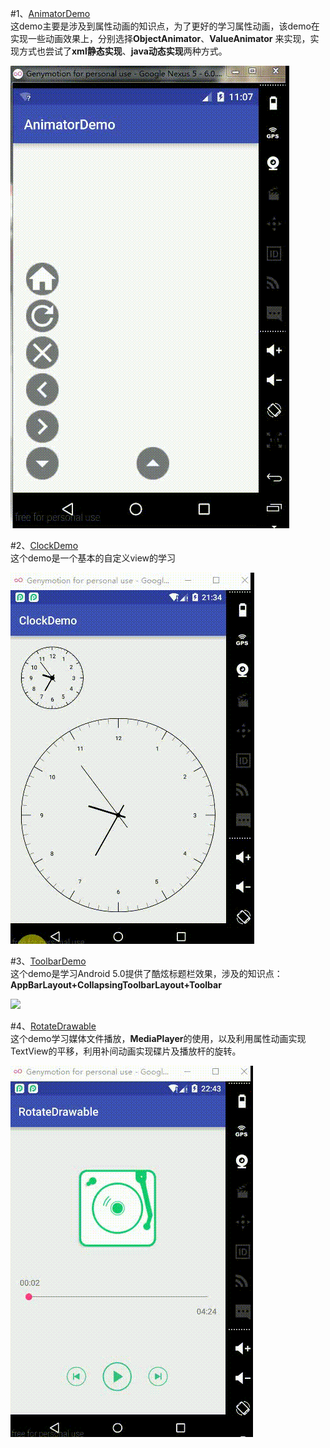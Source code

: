 #1、[AnimatorDemo](https://github.com/woshidasusu/DasusuDemo/tree/master/AnimatorDemo)  
这demo主要是涉及到属性动画的知识点，为了更好的学习属性动画，该demo在实现一些动画效果上，分别选择**ObjectAnimator**、**ValueAnimator** 来实现，实现方式也尝试了**xml静态实现**、**java动态实现**两种方式。  

![](./AnimatorDemo/picture/20160806230944747.gif)


#2、[ClockDemo](https://github.com/woshidasusu/DasusuDemo/tree/master/ClockDemo)  
这个demo是一个基本的自定义view的学习  

![](./ClockDemo/picture/20160903_123450.gif)  

#3、[ToolbarDemo](https://github.com/woshidasusu/DasusuDemo/tree/master/ToolbarDemo)  
这个demo是学习Android 5.0提供了酷炫标题栏效果，涉及的知识点：**AppBarLayout+CollapsingToolbarLayout+Toolbar**

![](./ToolbarDemo/picture/20160531230636321.gif)  

#4、[RotateDrawable](https://github.com/woshidasusu/DasusuDemo/tree/master/RotateDrawable)  
这个demo学习媒体文件播放，**MediaPlayer**的使用，以及利用属性动画实现TextView的平移，利用补间动画实现碟片及播放杆的旋转。  

![](./RotateDrawable/picture/20160903_134306.gif)

